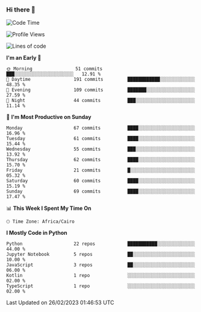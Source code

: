 ### Hi there 👋

<!--
**AMR-KELEG/AMR-KELEG** is a ✨ _special_ ✨ repository because its `README.md` (this file) appears on your GitHub profile.

Here are some ideas to get you started:

- 🔭 I’m currently working on ...
- 🌱 I’m currently learning ...
- 👯 I’m looking to collaborate on ...
- 🤔 I’m looking for help with ...
- 💬 Ask me about ...
- 📫 How to reach me: ...
- 😄 Pronouns: ...
- ⚡ Fun fact: ...
-->

<!--START_SECTION:waka-->
![Code Time](http://img.shields.io/badge/Code%20Time-0%20secs-blue)

![Profile Views](http://img.shields.io/badge/Profile%20Views-0-blue)

![Lines of code](https://img.shields.io/badge/From%20Hello%20World%20I%27ve%20Written-3.9%20million%20lines%20of%20code-blue)

**I'm an Early 🐤** 

```text
🌞 Morning                51 commits          ███░░░░░░░░░░░░░░░░░░░░░░   12.91 % 
🌆 Daytime                191 commits         ████████████░░░░░░░░░░░░░   48.35 % 
🌃 Evening                109 commits         ███████░░░░░░░░░░░░░░░░░░   27.59 % 
🌙 Night                  44 commits          ███░░░░░░░░░░░░░░░░░░░░░░   11.14 % 
```
📅 **I'm Most Productive on Sunday** 

```text
Monday                   67 commits          ████░░░░░░░░░░░░░░░░░░░░░   16.96 % 
Tuesday                  61 commits          ████░░░░░░░░░░░░░░░░░░░░░   15.44 % 
Wednesday                55 commits          ███░░░░░░░░░░░░░░░░░░░░░░   13.92 % 
Thursday                 62 commits          ████░░░░░░░░░░░░░░░░░░░░░   15.70 % 
Friday                   21 commits          █░░░░░░░░░░░░░░░░░░░░░░░░   05.32 % 
Saturday                 60 commits          ████░░░░░░░░░░░░░░░░░░░░░   15.19 % 
Sunday                   69 commits          ████░░░░░░░░░░░░░░░░░░░░░   17.47 % 
```


📊 **This Week I Spent My Time On** 

```text
🕑︎ Time Zone: Africa/Cairo
```

**I Mostly Code in Python** 

```text
Python                   22 repos            ███████████░░░░░░░░░░░░░░   44.00 % 
Jupyter Notebook         5 repos             ██░░░░░░░░░░░░░░░░░░░░░░░   10.00 % 
JavaScript               3 repos             ██░░░░░░░░░░░░░░░░░░░░░░░   06.00 % 
Kotlin                   1 repo              ░░░░░░░░░░░░░░░░░░░░░░░░░   02.00 % 
TypeScript               1 repo              ░░░░░░░░░░░░░░░░░░░░░░░░░   02.00 % 
```




 Last Updated on 26/02/2023 01:46:53 UTC
<!--END_SECTION:waka-->
